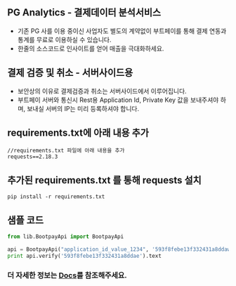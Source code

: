 
## PG Analytics - 결제데이터 분석서비스
* 기존 PG 사를 이용 중이신 사업자도 별도의 계약없이 부트페이를 통해 결제 연동과 통계를 무료로 이용하실 수 있습니다.
* 한줄의 소스코드로 인사이트를 얻어 매출을 극대화하세요.



## 결제 검증 및 취소 - 서버사이드용
* 보안상의 이유로 결제검증과 취소는 서버사이드에서 이루어집니다.
* 부트페이 서버와 통신시 Rest용 Application Id, Private Key 값을 보내주셔야 하며, 보내실 서버의 IP는 미리 등록하셔야 합니다.

## requirements.txt에 아래 내용 추가 
```
//requirements.txt 파일에 아래 내용을 추가
requests==2.18.3
```

## 추가된 requirements.txt 를 통해 requests 설치 
```
pip install -r requirements.txt
```

## 샘플 코드
```python 
from lib.BootpayApi import BootpayApi

api = BootpayApi("application_id_value_1234", '593f8febe13f332431a8ddaw')
print api.verify('593f8febe13f332431a8ddae').text
```

### 더 자세한 정보는 [Docs](https://docs.bootpay.co.kr/api/validate?languageCurrentIndex=3)를 참조해주세요. 
